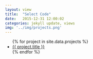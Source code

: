```yaml
---
layout: view
title:  "Select Code"
date:   2015-12-31 12:00:02
categories: jekyll update, views
img: '../img/projects.png'
---
```


<ul>
  {% for project in site.data.projects %}
    <li class="project">
      <a href="{{project.url}}" target="_blank">
        {{ project.title }}
      </a>
    </li>
  {% endfor %}
</ul>

